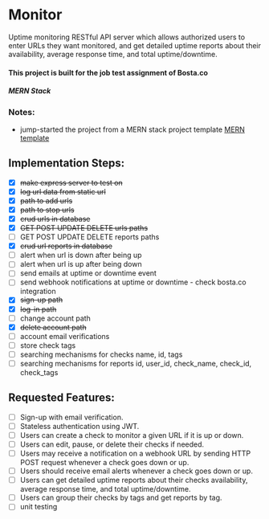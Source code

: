# Monitor

Uptime monitoring RESTful API server which allows authorized users to enter URLs they want monitored, and get detailed uptime reports about their availability, average response time, and total uptime/downtime.

#### This project is built for the job test assignment of Bosta.co

##### MERN Stack

### Notes:

-  jump-started the project from a MERN stack project template [MERN template](https://github.com/MoathShraim/Nodejs-rest-api-project-structure-Express)

## Implementation Steps:

-  [x] ~~make express server to test on~~
-  [x] ~~log url data from static url~~
-  [x] ~~path to add urls~~
-  [x] ~~path to stop urls~~
-  [x] ~~crud urls in database~~
-  [x] ~~GET POST UPDATE DELETE urls paths~~
-  [ ] GET POST UPDATE DELETE reports paths
-  [x] ~~crud url reports in database~~
-  [ ] alert when url is down after being up
-  [ ] alert when url is up after being down
-  [ ] send emails at uptime or downtime event
-  [ ] send webhook notifications at uptime or downtime - check bosta.co integration
-  [x] ~~sign-up path~~
-  [x] ~~log-in path~~
-  [ ] change account path
-	[x] ~~delete account path~~
-  [ ] account email verifications
-  [ ] store check tags
-  [ ] searching mechanisms for checks name, id, tags
-  [ ] searching mechanisms for reports id, user_id, check_name, check_id, check_tags

## Requested Features:

-  [ ] Sign-up with email verification.
-  [ ] Stateless authentication using JWT.
-  [ ] Users can create a check to monitor a given URL if it is up or down.
-  [ ] Users can edit, pause, or delete their checks if needed.
-  [ ] Users may receive a notification on a webhook URL by sending HTTP POST request whenever a check goes down or up.
-  [ ] Users should receive email alerts whenever a check goes down or up.
-  [ ] Users can get detailed uptime reports about their checks availability, average response time, and total uptime/downtime.
-  [ ] Users can group their checks by tags and get reports by tag.
-  [ ] unit testing
